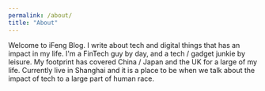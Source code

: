 ```yaml
---
permalink: /about/
title: "About"
---
```


Welcome to iFeng Blog. I write about tech and digital things that has an impact in my life. I'm a FinTech guy by day, and a tech / gadget junkie by leisure. My footprint has covered China / Japan and the UK for a large of my life. Currently live in Shanghai and it is a place to be when we talk about the impact of tech to a large part of human race. 
